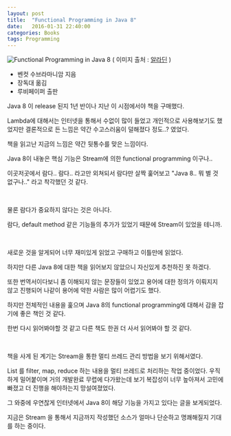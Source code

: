 ```yaml
---
layout: post
title:  "Functional Programming in Java 8"
date:   2016-01-31 22:40:00 
categories: Books
tags: Programming 
---
```


![Functional Programming in Java 8](http://image.aladin.co.kr/product/4213/39/cover/1195149239_1.jpg)
( 이미지 출처 : [알라딘](http://www.aladin.co.kr/shop/wproduct.aspx?ItemId=42133916) )

 * 벤컷 수브라마니암 지음
 * 장독대 옮김
 * 루비페이퍼 출판

Java 8 이 release 된지 1년 반이나 지난 이 시점에서야 책을 구매했다.

Lambda에 대해서는 인터넷을 통해서 수없이 많이 들었고 
개인적으로 사용해보기도 했었지만 결론적으로 든 느낌은 
약간 수고스러움이 덜해졌다 정도..? 였었다.

책을 읽고난 지금의 느낌은 약간 뒷통수를 맞은 느낌이다.

Java 8이 내놓은 핵심 기능은 Stream에 의한 functional programming 이구나..

<!--more-->

이곳저곳에서 람다.. 람다.. 라고만 외쳐되서
람다만 살짝 훑어보고 "Java 8.. 뭐 별 것 없구나.." 라고 착각했던 것 같다.

</br>

물론 람다가 중요하지 않다는 것은 아니다.

람다, default method 같은 기능들의 추가가 있었기 때문에 Stream이 있었을 테니까.

</br>

새로운 것을 알게되어 너무 재미있게 읽었고 구매하고 이틀만에 읽었다.

하지만 다른 Java 8에 대한 책을 읽어보지 않았으니 자신있게 추천하진 못 하겠다. 

또한 번역서이다보니 좀 이해되지 않는 문장들이 있었고
용어에 대한 정의가 이뤄지지 않고 진행되어 나같이 용어에 약한 사람은 많이 어렵기도 했다.

하지만 전체적인 내용을 훑으며 Java 8의 functional programming에 대해서 감을 잡기에 좋은 책인 것 같다.

한번 다시 읽어봐야할 것 같고 다른 책도 한권 더 사서 읽어봐야 할 것 같다.

</br>

책을 사게 된 계기는 
Stream을 통한 멀티 쓰레드 관리 방법을 보기 위해서였다.

List 를 filter, map, reduce 하는 내용을 멀티 쓰레드로 처리하는 작업 중이었다.
우직하게 밀어붙이며 거의 개발완료 무렵에 다가왔는데 
보기 복잡성이 너무 높아져서 고민에 빠졌고 더 진행을 해야하는지 망설여졌었다.

그 와중에 우연찮게 인터넷에서 Java 8이 해당 기능을 가지고 있다는 글을 보게되었다.

지금은 Stream 을 통해서 지금까지 작성했던 소스가 얼마나 단순하고 명쾌해질지 기대를 하는 중이다.

